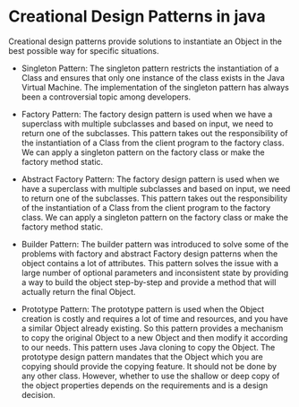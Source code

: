 # Creational Design Patterns in java

Creational design patterns provide solutions to instantiate an Object in the best possible way for specific situations.


- Singleton Pattern: The singleton pattern restricts the instantiation of a Class and ensures that only one instance of the class exists in the Java Virtual Machine. The implementation of the singleton pattern has always been a controversial topic among developers.

- Factory Pattern: The factory design pattern is used when we have a superclass with multiple subclasses and based on input, we need to return one of the subclasses. This pattern takes out the responsibility of the instantiation of a Class from the client program to the factory class. We can apply a singleton pattern on the factory class or make the factory method static.

- Abstract Factory Pattern: The factory design pattern is used when we have a superclass with multiple subclasses and based on input, we need to return one of the subclasses. This pattern takes out the responsibility of the instantiation of a Class from the client program to the factory class. We can apply a singleton pattern on the factory class or make the factory method static.

- Builder Pattern: The builder pattern was introduced to solve some of the problems with factory and abstract Factory design patterns when the object contains a lot of attributes. This pattern solves the issue with a large number of optional parameters and inconsistent state by providing a way to build the object step-by-step and provide a method that will actually return the final Object.

- Prototype Pattern: The prototype pattern is used when the Object creation is costly and requires a lot of time and resources, and you have a similar Object already existing. So this pattern provides a mechanism to copy the original Object to a new Object and then modify it according to our needs. This pattern uses Java cloning to copy the Object. The prototype design pattern mandates that the Object which you are copying should provide the copying feature. It should not be done by any other class. However, whether to use the shallow or deep copy of the object properties depends on the requirements and is a design decision.






